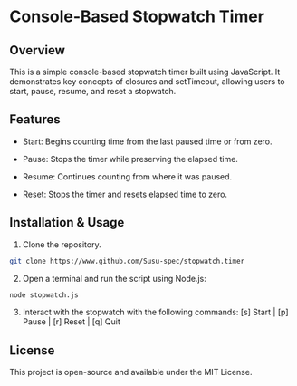 # Console-Based Stopwatch Timer

## Overview

This is a simple console-based stopwatch timer built using JavaScript. It demonstrates key concepts of closures and setTimeout, allowing users to start, pause, resume, and reset a stopwatch.

## Features

- Start: Begins counting time from the last paused time or from zero.

- Pause: Stops the timer while preserving the elapsed time.

- Resume: Continues counting from where it was paused.

- Reset: Stops the timer and resets elapsed time to zero.

## Installation & Usage
1. Clone the repository.
```bash
git clone https://www.github.com/Susu-spec/stopwatch.timer
```

2. Open a terminal and run the script using Node.js:
```bash
node stopwatch.js
```

3. Interact with the stopwatch with the following commands: 
[s] Start | [p] Pause | [r] Reset | [q] Quit

## License

This project is open-source and available under the MIT License.
